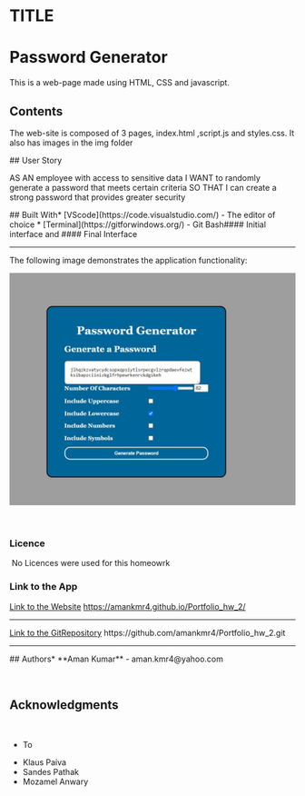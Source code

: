 # TITLE
<h1>Password Generator</h1>

This is a web-page made using HTML, CSS and javascript.
​
## Contents
<p>
The web-site is composed of 3 pages, index.html ,script.js and styles.css. It also has images in the img folder
</p>
​
## User Story
<p>
AS AN employee with access to sensitive data
I WANT to randomly generate a password that meets certain criteria
SO THAT I can create a strong password that provides greater security
</p>
​
## Built With
​
* [VScode](https://code.visualstudio.com/) - The editor of choice
* [Terminal](https://gitforwindows.org/) - Git Bash
​
#### Initial interface and #### Final Interface
<hr>

The following image demonstrates the application functionality:

![password generator demo](./assets/Photos/Capture.JPG)

​
​
### Licence
​
No Licences were used for this homeowrk 
​
### Link to the App
<a href="https://amankmr4.github.io/passwordgenerator/">Link to the Website</a>
https://amankmr4.github.io/Portfolio_hw_2/

<hr>
<a href="https://github.com/amankmr4/Portfolio_hw_2.git">Link to the GitRepository</a>
https://github.com/amankmr4/Portfolio_hw_2.git

<hr>
​
## Authors
​
* **Aman Kumar** - 
aman.kmr4@yahoo.com

​
## Acknowledgments
​
* To 
- Klaus Paiva
- Sandes Pathak
- Mozamel Anwary
